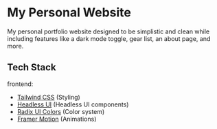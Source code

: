 # My Personal Website

My personal portfolio website designed to be simplistic and clean while including features like a dark mode toggle, gear list, an about page, and more.

## Tech Stack

frontend:

- [Tailwind CSS](https://tailwindcss.com) (Styling)
- [Headless UI](https://headlessui.com/) (Headless UI components)
- [Radix UI Colors](https://www.radix-ui.com/colors) (Color system)
- [Framer Motion](https://www.framer.com/motion/) (Animations)